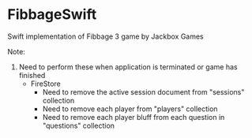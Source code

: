 # FibbageSwift
Swift implementation of Fibbage 3 game by Jackbox Games

Note:
1. Need to perform these when application is terminated or game has finished
    * FireStore
        * Need to remove the active session document from "sessions" collection
        * Need to remove each player from "players" collection
        * Need to remove each player bluff from each question in "questions" collection
    
